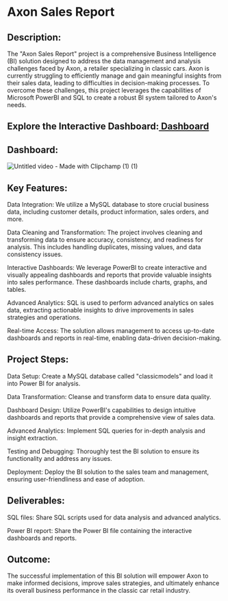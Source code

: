 # Axon Sales Report

## Description:

The "Axon Sales Report" project is a comprehensive Business Intelligence (BI) solution designed to address the data management and analysis challenges faced by Axon, a retailer specializing in classic cars. Axon is currently struggling to efficiently manage and gain meaningful insights from their sales data, leading to difficulties in decision-making processes. To overcome these challenges, this project leverages the capabilities of Microsoft PowerBI and SQL to create a robust BI system tailored to Axon's needs.

## Explore the Interactive Dashboard:<a href="https://www.novypro.com/project/axon-sales-power-bi" target="_blank">  Dashboard</a>


## Dashboard:
![Untitled video - Made with Clipchamp (1) (1)](https://github.com/Pratikkatad/Axon-Sales-Report/assets/143333538/72f6d0f1-1f74-4389-97c8-19927773aa8e)


## Key Features:

Data Integration: We utilize a MySQL database to store crucial business data, including customer details, product information, sales orders, and more.

Data Cleaning and Transformation: The project involves cleaning and transforming data to ensure accuracy, consistency, and readiness for analysis. This includes handling duplicates, missing values, and data consistency issues.

Interactive Dashboards: We leverage PowerBI to create interactive and visually appealing dashboards and reports that provide valuable insights into sales performance. These dashboards include charts, graphs, and tables.

Advanced Analytics: SQL is used to perform advanced analytics on sales data, extracting actionable insights to drive improvements in sales strategies and operations.

Real-time Access: The solution allows management to access up-to-date dashboards and reports in real-time, enabling data-driven decision-making.

## Project Steps:

Data Setup: Create a MySQL database called "classicmodels" and load it into Power BI for analysis.

Data Transformation: Cleanse and transform data to ensure data quality.

Dashboard Design: Utilize PowerBI's capabilities to design intuitive dashboards and reports that provide a comprehensive view of sales data.

Advanced Analytics: Implement SQL queries for in-depth analysis and insight extraction.

Testing and Debugging: Thoroughly test the BI solution to ensure its functionality and address any issues.

Deployment: Deploy the BI solution to the sales team and management, ensuring user-friendliness and ease of adoption.

## Deliverables:

SQL files: Share SQL scripts used for data analysis and advanced analytics.

Power BI report: Share the Power BI file containing the interactive dashboards and reports.

## Outcome:
The successful implementation of this BI solution will empower Axon to make informed decisions, improve sales strategies, and ultimately enhance its overall business performance in the classic car retail industry.
